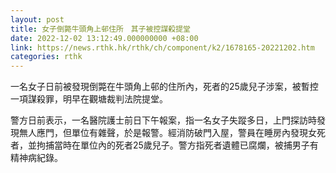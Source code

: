 ```yaml
---
layout: post
title: 女子倒斃牛頭角上邨住所　其子被控謀殺提堂
date: 2022-12-02 13:12:49.000000000 +08:00
link: https://news.rthk.hk/rthk/ch/component/k2/1678165-20221202.htm
categories: rthk
---
```


一名女子日前被發現倒斃在牛頭角上邨的住所內，死者的25歲兒子涉案，被暫控一項謀殺罪，明早在觀塘裁判法院提堂。

警方日前表示，一名醫院護士前日下午報案，指一名女子失蹤多日，上門探訪時發現無人應門，但單位有雜聲，於是報警。經消防破門入屋，警員在睡房內發現女死者，並拘捕當時在單位內的死者25歲兒子。警方指死者遺體已腐爛，被捕男子有精神病紀錄。
